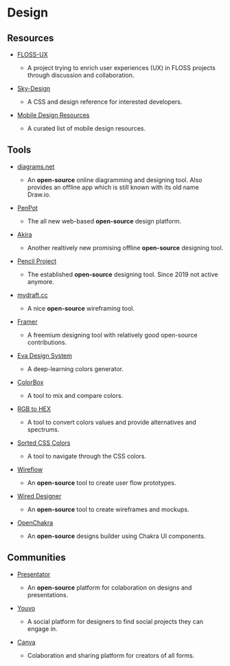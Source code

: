 # Design

## Resources

* [FLOSS-UX](https://github.com/dani763f/FLOSS-UX)
  
  * A project trying to enrich user experiences (UX) in FLOSS projects through discussion and collaboration.

* [Sky-Design](https://github.com/joeygoksu/sky-design)
  
  - A CSS and design reference for interested developers.

* [Mobile Design Resources](https://github.com/joeygoksu/mobile-design-resources)
  
  * A curated list of mobile design resources.

## Tools

* [diagrams.net](https://www.diagrams.net)
  
  - An **open-source** online diagramming and designing tool. Also provides an offline app which is still known with its old name Draw.io.

* [PenPot](https://penpot.app)
  
  * The all new web-based **open-source** design platform.

* [Akira](https://github.com/akiraux/Akira)
  
  * Another realtively new promising offline **open-source** designing tool.

* [Pencil Project](https://pencil.evolus.vn)
  
  * The established **open-source** designing tool. Since 2019 not active anymore.

* [mydraft.cc](https://mydraft.cc)
  
  * A nice **open-source** wireframing tool.

* [Framer](https://www.framer.com)
  
  * A freemium designing tool with relatively good open-source contributions.

* [Eva Design System](https://colors.eva.design)
  
  * A deep-learning colors generator.

* [ColorBox](https://colorbox.io)
  
  * A tool to mix and compare colors.

* [RGB to HEX](https://www.rgbtohex.net/rgb)
  
  * A tool to convert colors values and provide alternatives and spectrums.

* [Sorted CSS Colors](https://enes.in/sorted-colors)
  
  * A tool to navigate through the CSS colors.

* [Wireflow](https://wireflow.co)
  
  * An **open-source** tool to create user flow prototypes.

* [Wired Designer](https://github.com/wiredjs/designer)
  
  * An **open-source** tool to create wireframes and mockups.

* [OpenChakra](https://openchakra.app)
  
  * An **open-source** designs builder using Chakra UI components.

## Communities

* [Presentator](https://presentator.io)
  
  * An **open-source** platform for colaboration on designs and presentations.

* [Youvo](https://www.youvo.org)
  
  * A social platform for designers to find social projects they can engage in.

* [Canva](https://www.canva.com)
  
  * Colaboration and sharing platform for creators of all forms. 
